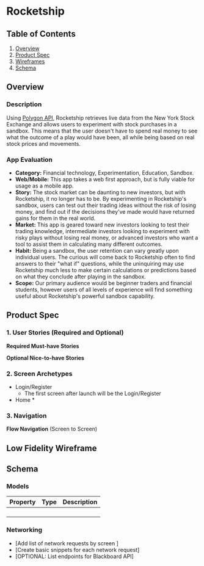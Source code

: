 # Rocketship

## Table of Contents
1. [Overview](#Overview)
1. [Product Spec](#Product-Spec)
1. [Wireframes](#Wireframes)
2. [Schema](#Schema)

## Overview
### Description
Using [Polygon API](https://polygon.io/), Rocketship retrieves live data from the New York Stock Exchange and allows users to experiment with stock purchases in a sandbox. This means that the user doesn't have to spend real money to see what the outcome of a play would have been, all while being based on real stock prices and movements.

### App Evaluation
- **Category:** Financial technology, Experimentation, Education, Sandbox.
- **Web/Mobile:** This app takes a web first approach, but is fully viable for usage as a mobile app. 
- **Story:** The stock market can be daunting to new investors, but with Rocketship, it no longer has to be. By experimenting in Rocketship's sandbox, users can test out their trading ideas without the risk of losing money, and find out if the decisions they've made would have returned gains for them in the real world.
- **Market:** This app is geared toward new investors looking to test their trading knowledge, intermediate investors looking to experiment with risky plays without losing real money, or advanced investors who want a tool to assist them in calculating many different outcomes.
- **Habit:** Being a sandbox, the user retention can vary greatly upon individual users. The curious will come back to Rocketship often to find answers to their "what if" questions, while the uninquiring may use Rocketship much less to make certain calculations or predictions based on what they conclude after playing in the sandbox.
- **Scope:** Our primary audience would be beginner traders and financial students, however users of all levels of experience will find something useful about Rocketship's powerful sandbox capability.

## Product Spec

### 1. User Stories (Required and Optional)

**Required Must-have Stories**


**Optional Nice-to-have Stories**


### 2. Screen Archetypes

* Login/Register
   * The first screen after launch will be the Login/Register
* Home
   * 


### 3. Navigation



**Flow Navigation** (Screen to Screen) 


## Low Fidelity Wireframe


## Schema 

### Models
| Property      | Type     | Description |
   | ------------- | -------- | ------------|
   |               |          |             |
   |               |          |             |
   |               |          |             |
   |               |          |             |
### Networking
- [Add list of network requests by screen ]
- [Create basic snippets for each network request]
- [OPTIONAL: List endpoints for Blackboard API]
